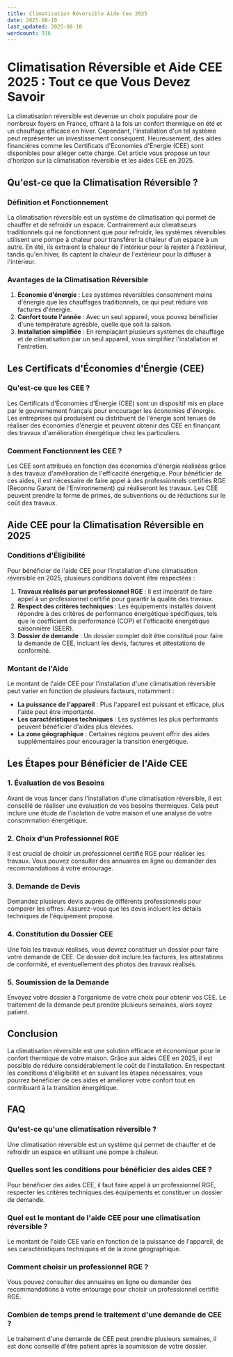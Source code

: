 ```yaml
---
title: Climatisation Réversible Aide Cee 2025
date: 2025-08-10
last_updated: 2025-08-10
wordcount: 916
---
```


# Climatisation Réversible et Aide CEE 2025 : Tout ce que Vous Devez Savoir

La climatisation réversible est devenue un choix populaire pour de nombreux foyers en France, offrant à la fois un confort thermique en été et un chauffage efficace en hiver. Cependant, l'installation d'un tel système peut représenter un investissement conséquent. Heureusement, des aides financières comme les Certificats d'Économies d'Énergie (CEE) sont disponibles pour alléger cette charge. Cet article vous propose un tour d'horizon sur la climatisation réversible et les aides CEE en 2025.

## Qu'est-ce que la Climatisation Réversible ?

### Définition et Fonctionnement

La climatisation réversible est un système de climatisation qui permet de chauffer et de refroidir un espace. Contrairement aux climatiseurs traditionnels qui ne fonctionnent que pour refroidir, les systèmes réversibles utilisent une pompe à chaleur pour transférer la chaleur d'un espace à un autre. En été, ils extraient la chaleur de l'intérieur pour la rejeter à l'extérieur, tandis qu'en hiver, ils captent la chaleur de l'extérieur pour la diffuser à l'intérieur.

### Avantages de la Climatisation Réversible

1. **Économie d'énergie** : Les systèmes réversibles consomment moins d'énergie que les chauffages traditionnels, ce qui peut réduire vos factures d'énergie.
2. **Confort toute l'année** : Avec un seul appareil, vous pouvez bénéficier d'une température agréable, quelle que soit la saison.
3. **Installation simplifiée** : En remplaçant plusieurs systèmes de chauffage et de climatisation par un seul appareil, vous simplifiez l'installation et l'entretien.

## Les Certificats d'Économies d'Énergie (CEE)

### Qu'est-ce que les CEE ?

Les Certificats d'Économies d'Énergie (CEE) sont un dispositif mis en place par le gouvernement français pour encourager les économies d'énergie. Les entreprises qui produisent ou distribuent de l'énergie sont tenues de réaliser des économies d'énergie et peuvent obtenir des CEE en finançant des travaux d'amélioration énergétique chez les particuliers.

### Comment Fonctionnent les CEE ?

Les CEE sont attribués en fonction des économies d'énergie réalisées grâce à des travaux d'amélioration de l'efficacité énergétique. Pour bénéficier de ces aides, il est nécessaire de faire appel à des professionnels certifiés RGE (Reconnu Garant de l'Environnement) qui réaliseront les travaux. Les CEE peuvent prendre la forme de primes, de subventions ou de réductions sur le coût des travaux.

## Aide CEE pour la Climatisation Réversible en 2025

### Conditions d'Éligibilité

Pour bénéficier de l'aide CEE pour l'installation d'une climatisation réversible en 2025, plusieurs conditions doivent être respectées :

1. **Travaux réalisés par un professionnel RGE** : Il est impératif de faire appel à un professionnel certifié pour garantir la qualité des travaux.
2. **Respect des critères techniques** : Les équipements installés doivent répondre à des critères de performance énergétique spécifiques, tels que le coefficient de performance (COP) et l'efficacité énergétique saisonnière (SEER).
3. **Dossier de demande** : Un dossier complet doit être constitué pour faire la demande de CEE, incluant les devis, factures et attestations de conformité.

### Montant de l'Aide

Le montant de l'aide CEE pour l'installation d'une climatisation réversible peut varier en fonction de plusieurs facteurs, notamment :

- **La puissance de l'appareil** : Plus l'appareil est puissant et efficace, plus l'aide peut être importante.
- **Les caractéristiques techniques** : Les systèmes les plus performants peuvent bénéficier d'aides plus élevées.
- **La zone géographique** : Certaines régions peuvent offrir des aides supplémentaires pour encourager la transition énergétique.

## Les Étapes pour Bénéficier de l'Aide CEE

### 1. Évaluation de vos Besoins

Avant de vous lancer dans l'installation d'une climatisation réversible, il est conseillé de réaliser une évaluation de vos besoins thermiques. Cela peut inclure une étude de l'isolation de votre maison et une analyse de votre consommation énergétique.

### 2. Choix d'un Professionnel RGE

Il est crucial de choisir un professionnel certifié RGE pour réaliser les travaux. Vous pouvez consulter des annuaires en ligne ou demander des recommandations à votre entourage.

### 3. Demande de Devis

Demandez plusieurs devis auprès de différents professionnels pour comparer les offres. Assurez-vous que les devis incluent les détails techniques de l'équipement proposé.

### 4. Constitution du Dossier CEE

Une fois les travaux réalisés, vous devrez constituer un dossier pour faire votre demande de CEE. Ce dossier doit inclure les factures, les attestations de conformité, et éventuellement des photos des travaux réalisés.

### 5. Soumission de la Demande

Envoyez votre dossier à l'organisme de votre choix pour obtenir vos CEE. Le traitement de la demande peut prendre plusieurs semaines, alors soyez patient.

## Conclusion

La climatisation réversible est une solution efficace et économique pour le confort thermique de votre maison. Grâce aux aides CEE en 2025, il est possible de réduire considérablement le coût de l'installation. En respectant les conditions d'éligibilité et en suivant les étapes nécessaires, vous pourrez bénéficier de ces aides et améliorer votre confort tout en contribuant à la transition énergétique.

## FAQ

### Qu'est-ce qu'une climatisation réversible ?

Une climatisation réversible est un système qui permet de chauffer et de refroidir un espace en utilisant une pompe à chaleur.

### Quelles sont les conditions pour bénéficier des aides CEE ?

Pour bénéficier des aides CEE, il faut faire appel à un professionnel RGE, respecter les critères techniques des équipements et constituer un dossier de demande.

### Quel est le montant de l'aide CEE pour une climatisation réversible ?

Le montant de l'aide CEE varie en fonction de la puissance de l'appareil, de ses caractéristiques techniques et de la zone géographique.

### Comment choisir un professionnel RGE ?

Vous pouvez consulter des annuaires en ligne ou demander des recommandations à votre entourage pour choisir un professionnel certifié RGE.

### Combien de temps prend le traitement d'une demande de CEE ?

Le traitement d'une demande de CEE peut prendre plusieurs semaines, il est donc conseillé d'être patient après la soumission de votre dossier.